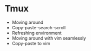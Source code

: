 # Tmux

* Moving around
* Copy-paste-search-scroll
* Refreshing environment
* Moving around with vim seamlessly
* Copy-paste to vim

